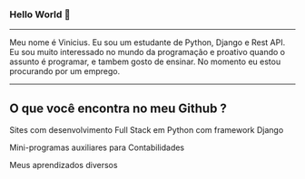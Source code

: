 ### Hello World 👋

<hr> 

Meu nome é Vinicius. Eu sou um estudante de Python, Django e Rest API. Eu sou muito interessado no mundo da programação e proativo quando o assunto é programar, e tambem gosto de ensinar. No momento eu estou procurando por um emprego.

<hr>

## O que você encontra no meu Github ?

Sites com desenvolvimento Full Stack em Python com framework Django

Mini-programas auxiliares para Contabilidades

Meus aprendizados diversos

<!--
COMENTARIO
-->
